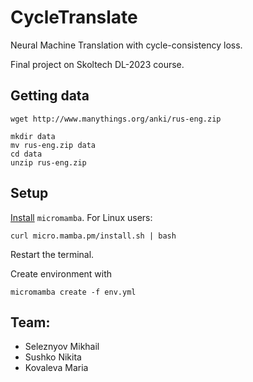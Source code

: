# CycleTranslate

Neural Machine Translation with cycle-consistency loss.

Final project on Skoltech DL-2023 course.

## Getting data

```
wget http://www.manythings.org/anki/rus-eng.zip

mkdir data
mv rus-eng.zip data
cd data
unzip rus-eng.zip
```

## Setup

[Install](https://mamba.readthedocs.io/en/latest/installation.html) `micromamba`. For Linux users:
```
curl micro.mamba.pm/install.sh | bash
```
Restart the terminal.

Create environment with
```
micromamba create -f env.yml
```

## Team:
- Seleznyov Mikhail
- Sushko Nikita
- Kovaleva Maria
